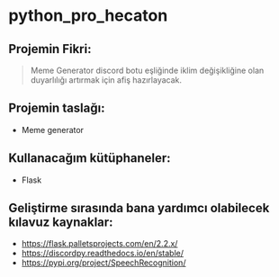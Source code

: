 # python_pro_hecaton

## Projemin Fikri:
> Meme Generator discord botu eşliğinde iklim değişikliğine olan duyarlılığı artırmak için afiş hazırlayacak.

## Projemin taslağı:
- Meme generator

## Kullanacağım kütüphaneler:
- Flask

## Geliştirme sırasında bana yardımcı olabilecek kılavuz kaynaklar:
- https://flask.palletsprojects.com/en/2.2.x/
- https://discordpy.readthedocs.io/en/stable/
- https://pypi.org/project/SpeechRecognition/
